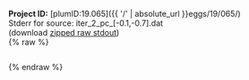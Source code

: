 **Project ID:** [plumID:19.065]({{ '/' | absolute_url }}eggs/19/065/)  
Stderr for source:  iter_2_pc_[-0.1,-0.7].dat   
(download [zipped raw stdout](iter_2_pc_[-0.1,-0.7].dat.plumed.stdout.txt.zip))  
{% raw %}
<pre>
</pre>
{% endraw %}
